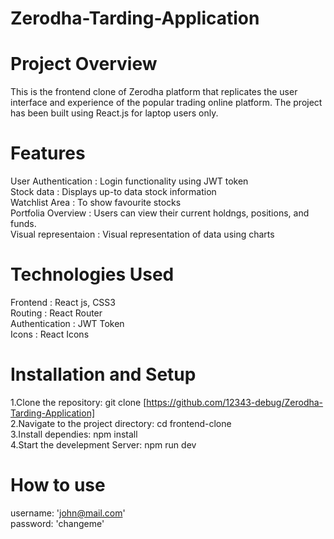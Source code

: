 # Zerodha-Tarding-Application

# Project Overview
This is the frontend clone of Zerodha platform that replicates the user interface and experience of the popular trading online platform. The project has been built using React.js for laptop users only.

# Features
User Authentication : Login functionality using JWT token<br/>
Stock data : Displays up-to data stock information<br/>
Watchlist Area : To show favourite stocks<br/>
Portfolia Overview : Users can view their current holdngs, positions, and funds.<br/>
Visual representaion : Visual representation of data using charts<br/>

# Technologies Used
Frontend : React js, CSS3<br/>
Routing : React Router<br/>
Authentication : JWT Token<br/>
Icons : React Icons<br/>

# Installation and Setup
1.Clone the repository: git clone [https://github.com/12343-debug/Zerodha-Tarding-Application]<br/>
2.Navigate to the project directory: cd frontend-clone<br/>
3.Install dependies: npm install<br/>
4.Start the develepment Server: npm run dev<br/>

# How to use 
username: 'john@mail.com' <br/>
password: 'changeme'<br/>
